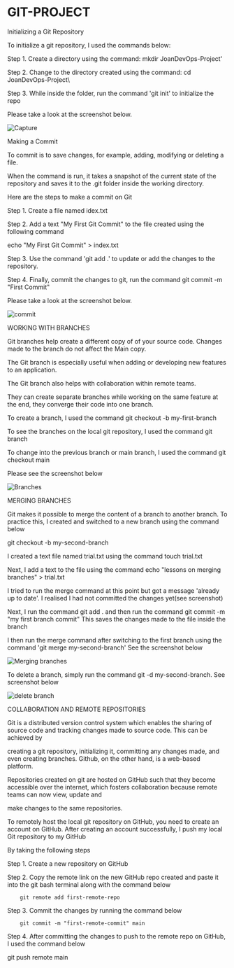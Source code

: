 # GIT-PROJECT

Initializing a Git Repository

To initialize a git repository, I used the commands below:

Step 1. Create a directory using the command: mkdir JoanDevOps-Project'

Step 2. Change to the directory created using the command: cd JoanDevOps-Project\

Step 3. While inside the folder, run the command 'git init' to initialize the repo

Please take a look at the screenshot below.

![Capture](https://github.com/Nsidibeopel/Git-Project/assets/143354400/a09cb4ab-d014-411e-8d03-b9213c8cf518)

Making a Commit

To commit is to save changes, for example, adding, modifying or deleting a file. 

When the command is run, it takes a snapshot of the current state of the repository and saves it to the .git folder inside the working directory.

Here are the steps to make a commit on Git

Step 1. Create a file named idex.txt

Step 2. Add a text "My First Git Commit" to the file created using the following command

echo "My First Git Commit" > index.txt

Step 3. Use the command 'git add .' to update or add the changes to the repository.

Step 4. Finally, commit the changes to git, run the command git commit -m "First Commit"

Please take a look at the screenshot below.

![commit](https://github.com/Nsidibeopel/Git-Project/assets/143354400/ef81ee17-e2e0-4f7e-9fb8-1cc5c571deb2)

WORKING WITH BRANCHES

Git branches help create a different copy of of your source code. Changes made to the branch do not affect the Main copy.

The Git branch is especially useful when adding or developing new features to an application.

The Git branch also helps with collaboration within remote teams. 

They can create separate branches while working on the same feature at the end, they converge their code into one branch.

To create a branch, I used the command git checkout -b my-first-branch

To see the branches on the local git repository, I used the command git branch

To change into the previous branch or main branch, I used the command git checkout main

Please see the screenshot below

![Branches](https://github.com/Nsidibeopel/Git-Project/assets/143354400/8060339b-baf8-4b2d-b984-cab347a74aae)

MERGING BRANCHES

Git makes it possible to merge the content of a branch to another branch. To practice this, I created and switched to a new branch using the command below

git checkout -b my-second-branch

I created a text file named trial.txt using the command touch trial.txt

Next, I add a text to the file using the command echo "lessons on merging branches" > trial.txt 

I tried to run the merge command at this point but got a message 'already up to date'. I realised I had not committed the changes yet(see screenshot)

Next, I run the command git add . and then run the command git commit -m "my first branch commit" This saves the changes made to the file inside the branch

I then run the merge command after switching to the first branch using the command 'git merge my-second-branch'  See the screenshot below

![Merging branches](https://github.com/Nsidibeopel/Git-Project/assets/143354400/d3d20152-94af-4546-8c5f-11440b60409d)

To delete a branch, simply run the command git -d my-second-branch. See screenshot below

![delete branch](https://github.com/Nsidibeopel/Git-Project/assets/143354400/56eeea96-9d07-4d4d-ae1a-6cd152da49ec)


COLLABORATION AND REMOTE REPOSITORIES

Git is a distributed version control system which enables the sharing of source code and tracking changes made to source code. This can be achieved by 

creating a git repository, initializing it, committing any changes made, and even creating branches. Github, on the other hand, is a web-based platform.

Repositories created on git are hosted on GitHub such that they become accessible over the internet, which fosters collaboration because remote teams can now view, update and

make changes to the same repositories.

To remotely host the local git repository on GitHub, you need to create an account on GitHub. After creating an account successfully, I push my local Git repository to my GitHub

By taking the following steps

Step 1. Create a new repository on GitHub

Step 2. Copy the remote link on the new GitHub repo created and paste it into the git bash terminal along with the command below

        git remote add first-remote-repo 

Step 3. Commit the changes by running the command below

        git commit -m "first-remote-commit" main

Step 4. After committing the changes to push to the remote repo on GitHub, I used the command below

git push remote main



